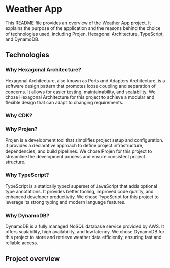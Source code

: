 # Weather App

This README file provides an overview of the Weather App project. It explains the purpose of the application and the reasons behind the choice of technologies used, including Projen, Hexagonal Architecture, TypeScript, and DynamoDB.

## Technologies

### Why Hexagonal Architecture?

Hexagonal Architecture, also known as Ports and Adapters Architecture, is a software design pattern that promotes loose coupling and separation of concerns. It allows for easier testing, maintainability, and scalability. We chose Hexagonal Architecture for this project to achieve a modular and flexible design that can adapt to changing requirements.

### Why CDK?

### Why Projen?

Projen is a development tool that simplifies project setup and configuration. It provides a declarative approach to define project infrastructure, dependencies, and build pipelines. We chose Projen for this project to streamline the development process and ensure consistent project structure.

### Why TypeScript?

TypeScript is a statically typed superset of JavaScript that adds optional type annotations. It provides better tooling, improved code quality, and enhanced developer productivity. We chose TypeScript for this project to leverage its strong typing and modern language features.

### Why DynamoDB?

DynamoDB is a fully managed NoSQL database service provided by AWS. It offers scalability, high availability, and low latency. We chose DynamoDB for this project to store and retrieve weather data efficiently, ensuring fast and reliable access.

## Project overview
